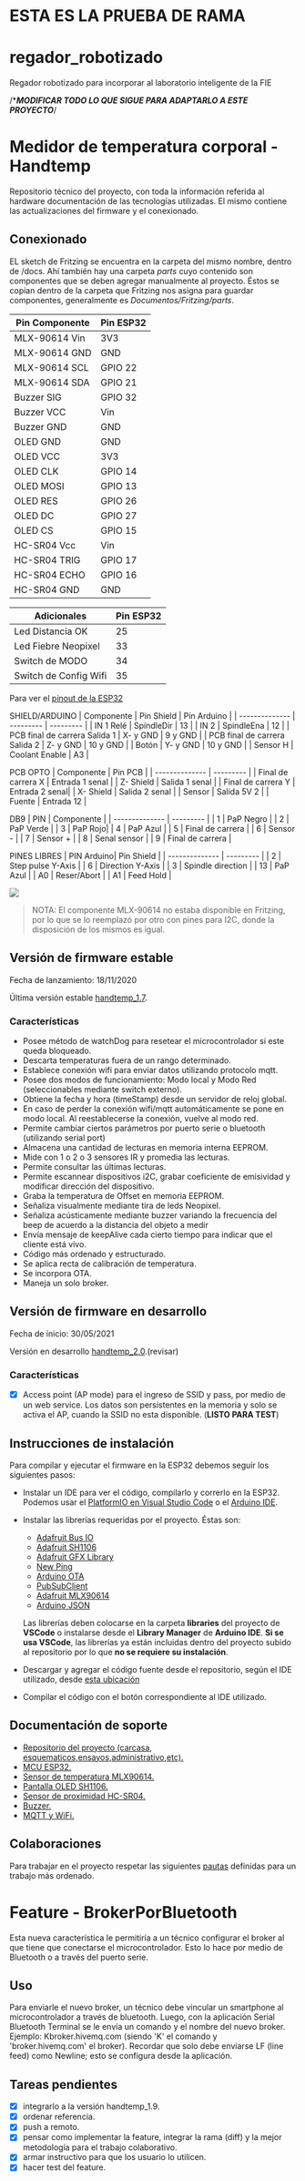 # ESTA ES LA PRUEBA DE RAMA


# regador_robotizado
Regador robotizado para incorporar al laboratorio inteligente de la FIE

/****************MODIFICAR TODO LO QUE SIGUE PARA ADAPTARLO A ESTE PROYECTO***************/

# Medidor de temperatura corporal - Handtemp
Repositorio técnico del proyecto, con toda la información referida al hardware documentación de las tecnologías utilizadas. El mismo contiene las actualizaciones del firmware y el conexionado.

## Conexionado
EL sketch de Fritzing se encuentra en la carpeta del mismo nombre, dentro de /docs. Ahí también hay una carpeta *parts* cuyo contenido son componentes que se deben agregar manualmente al proyecto. Éstos se copian dentro de la carpeta que Fritzing nos asigna para guardar componentes, generalmente es *Documentos/Fritzing/parts*.

| Pin Componente | Pin ESP32 |
| -------------- | --------- |
| MLX-90614 Vin | 3V3 |
| MLX-90614 GND | GND |
| MLX-90614 SCL | GPIO 22 |
| MLX-90614 SDA | GPIO 21 |
| Buzzer SIG | GPIO 32 |
| Buzzer VCC | Vin |
| Buzzer GND | GND |
| OLED GND | GND |
| OLED VCC | 3V3 |
| OLED CLK | GPIO 14 |
| OLED MOSI | GPIO 13 |
| OLED RES | GPIO 26 |
| OLED DC | GPIO 27 |
| OLED CS | GPIO 15 |
| HC-SR04 Vcc | Vin |
| HC-SR04 TRIG | GPIO 17 |
| HC-SR04 ECHO | GPIO 16 |
| HC-SR04 GND | GND |

| Adicionales | Pin ESP32 |
| -------------- | --------- |
| Led Distancia OK | 25 |
| Led Fiebre Neopixel| 33 |
| Switch de MODO| 34 |
| Switch de Config Wifi| 35 |

Para ver el [pinout de la ESP32](/docs/ESP32.md)

SHIELD/ARDUINO
| Componente | Pin Shield | Pin Arduino |
| -------------- | --------- | --------- |
| IN 1 Relé | SpindleDir | 13 |
| IN 2 | SpindleEna | 12 |
| PCB final de carrera Salida 1 | X- y GND | 9 y GND |
| PCB final de carrera Salida 2 | Z- y GND | 10 y GND |
| Botón  | Y- y GND | 10 y GND |
| Sensor H | Coolant Enable | A3 |

PCB OPTO
| Componente | Pin PCB |
| -------------- | --------- |
| Final de carrera X | Entrada 1 senal |
| Z- Shield | Salida 1 senal |
| Final de carrera Y | Entrada 2 senal|
| X- Shield | Salida 2 senal |
| Sensor | Salida 5V 2  |
| Fuente | Entrada 12 |

DB9
| PIN | Componente |
| -------------- | --------- |
| 1 | PaP Negro |
| 2 | PaP Verde |
| 3 | PaP Rojo|
| 4 | PaP Azul |
| 5 | Final de carrera  |
| 6 | Sensor - |
| 7 | Sensor + |
| 8 | Senal sensor |
| 9 | Final de carrera |

PINES LIBRES
| PIN Arduino| Pin Shield |
| -------------- | --------- |
| 2 | Step pulse Y-Axis |
| 6 | Direction Y-Axis |
| 3 | Spindle direction |
| 13 | PaP Azul |
| A0 | Reser/Abort  |
| A1 | Feed Hold |

![](/img/handtemp-sketch.png)

> NOTA: El componente MLX-90614 no estaba disponible en Fritzing, por lo que se lo reemplazó por otro con pines para I2C, donde la disposición de los mismos es igual.

## Versión de firmware estable

Fecha de lanzamiento: 18/11/2020

Última versión estable [handtemp_1.7](firmware/handtemp_1.7.ino).

### Características
* Posee método de watchDog para resetear el microcontrolador si este queda bloqueado.
* Descarta temperaturas fuera de un rango determinado.
* Establece conexión wifi para enviar datos utilizando protocolo mqtt.
* Posee dos modos de funcionamiento: Modo local y Modo Red (seleccionables mediante switch externo).
* Obtiene la fecha y hora (timeStamp) desde un servidor de reloj global.
* En caso de perder la conexión wifi/mqtt automáticamente se pone en modo local. Al reestablecerse la conexión, vuelve al modo red.
* Permite cambiar ciertos parámetros por puerto serie o bluetooth (utilizando serial port)
* Almacena una cantidad de lecturas en memoria interna EEPROM.
* Mide con 1 o 2 o 3 sensores IR y promedia las lecturas.
* Permite consultar las últimas lecturas.
* Permite escannear dispositivos i2C, grabar coeficiente de emisividad y modificar dirección del dispositivo.
* Graba la temperatura de Offset en memoria EEPROM.
* Señaliza visualmente mediante tira de leds Neopixel.
* Señaliza acústicamente mediante buzzer variando la frecuencia del beep de acuerdo a la distancia del objeto a medir
* Envía mensaje de keepAlive cada cierto tiempo para indicar que el cliente está vivo. 
* Código más ordenado y estructurado.
* Se aplica recta de calibración de temperatura.
* Se incorpora OTA.
* Maneja un solo broker.

## Versión de firmware en desarrollo

Fecha de inicio: 30/05/2021

Versión en desarrollo [handtemp_2.0](firmware/handtemp_1.8.ino).(revisar)

### Características
- [x] Access point (AP mode) para el ingreso de SSID y pass, por medio de un web service. Los datos son persistentes en la memoria y solo se activa el AP, cuando la SSID no esta disponible. (**LISTO PARA TEST**)

## Instrucciones de instalación
Para compilar y ejecutar el firmware en la ESP32 debemos seguir los siguientes pasos:

* Instalar un IDE para ver el código, compilarlo y correrlo en la ESP32. Podemos usar el [PlatformIO en Visual Studio Code](docs/PlatformIO-IDE.md) o el [Arduino IDE](https://randomnerdtutorials.com/installing-the-esp32-board-in-arduino-ide-windows-instructions/).

* Instalar las librerías requeridas por el proyecto. Éstas son:

	* [Adafruit Bus IO](https://github.com/adafruit/Adafruit_BusIO)
	* [Adafruit SH1106](https://github.com/wonho-maker/Adafruit_SH1106)
	* [Adafruit GFX Library](https://github.com/adafruit/Adafruit-GFX-Library)
	* [New Ping](https://bitbucket.org/teckel12/arduino-new-ping/downloads/NewPing_v1.9.1.zip)
	* [Arduino OTA](https://github.com/jandrassy/ArduinoOTA)
	* [PubSubClient](https://github.com/knolleary/pubsubclient/)
	* [Adafruit MLX90614](https://github.com/adafruit/Adafruit-MLX90614-Library)
	* [Arduino JSON](https://github.com/bblanchon/ArduinoJson)

	Las librerías deben colocarse en la carpeta **libraries** del proyecto de **VSCode** o instalarse desde el **Library Manager** de **Arduino IDE**. **Si se usa VSCode**, las librerías ya están incluidas dentro del proyecto subido al repositorio por lo que **no se requiere su instalación**.

* Descargar y agregar el código fuente desde el repositorio, según el IDE utilizado, desde [esta ubicación](../firmware)

* Compilar el código con el botón correspondiente al IDE utilizado.

## Documentación de soporte
* [Repositorio del proyecto (carcasa, esquematicos,ensayos,administrativo,etc).](https://drive.google.com/drive/folders/1y8OxduKYDoWpeUjtB7u9908cSnYStPmV?usp=sharing)
* [MCU ESP32.](/docs/ESP32.md)
* [Sensor de temperatura MLX90614.](/docs/SensorTemperatura.md)
* [Pantalla OLED SH1106.](/docs/OLED.md)
* [Sensor de proximidad HC-SR04.](/docs/SensorProximidad.md)
* [Buzzer.](/docs/Buzzer.md)
* [MQTT y WiFi.](/docs/MQTT-WiFi.md)

## Colaboraciones
Para trabajar en el proyecto respetar las siguientes [pautas](https://gist.github.com/maxiyommi/b5d2ef4c66f17870a92bc27f4afe71c2) definidas para un trabajo más ordenado. 

# Feature - BrokerPorBluetooth
Esta nueva característica le permitiría a un técnico configurar el broker al que tiene que conectarse el microcontrolador. Esto lo hace por medio de Bluetooth o a través del puerto serie.

## Uso

Para enviarle el nuevo broker, un técnico debe vincular un smartphone al microcontrolador a través de bluetooth. Luego, con la aplicación Serial Bluetooth Terminal se le envía un comando y el nombre del nuevo broker. Ejemplo: Kbroker.hivemq.com (siendo 'K' el comando y 'broker.hivemq.com' el broker). Recordar que solo debe enviarse LF (line feed) como Newline; esto se configura desde la aplicación.

## Tareas pendientes
- [x] integrarlo a la versión handtemp_1.9.
- [x] ordenar referencia.
- [x] push a remoto.
- [x] pensar como implementar la feature, integrar la rama (diff) y la mejor metodología para el trabajo colaborativo.
- [x] armar instructivo para que los usuario lo utilicen.
- [x] hacer test del feature.
